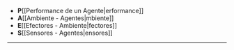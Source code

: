 - **P**[[Performance de un Agente|erformance]]
- **A**[[Ambiente - Agentes|mbiente]]
- **E**[[Efectores - Ambiente|fectores]]
- **S**[[Sensores - Agentes|ensores]]
***